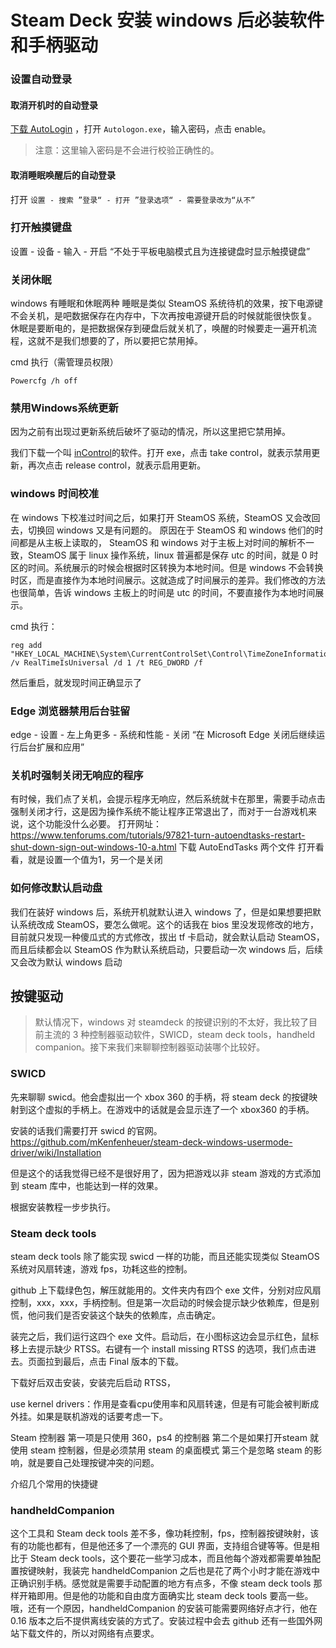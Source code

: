 # Steam Deck 安装 windows 后必装软件和手柄驱动

<!-- #### windows 装到 tf 卡的弊端
如果经常使用 windows 的话，还是建议装在 ssd 硬盘上，因为操作系统会有比较多的随机读写，tf 卡的小文件的读写性能不太好，会有卡顿，而且频繁读写也容易造成 tf 卡损坏。 -->

<!-- hello，大家好，今天我们来聊聊给 Steamdeck 装好 windows 之后，那我们可以做哪些配置，可以让他更接近一台完美的 windows 掌机呢？毕竟折腾这些可比玩游戏有意思多了。对吧。话不多说，直接开始吧。 -->

### 设置自动登录

<!-- 如果你有给账号设置过密码的话，那么每次开机或者睡眠模式唤醒后都需要登录，这个我们可以把它设置为自动登录，更符合掌机的使用习惯。 -->
#### 取消开机时的自动登录
[下载 AutoLogin](https://learn.microsoft.com/en-us/sysinternals/downloads/autologon) ，打开 `Autologon.exe`，输入密码，点击 enable。

> 注意：这里输入密码是不会进行校验正确性的。

#### 取消睡眠唤醒后的自动登录

打开 `设置 - 搜索 ”登录“ - 打开 ”登录选项“ - 需要登录改为“从不”`

### 打开触摸键盘

设置 - 设备 - 输入 - 开启 “不处于平板电脑模式且为连接键盘时显示触摸键盘”

### 关闭休眠
windows 有睡眠和休眠两种
睡眠是类似 SteamOS 系统待机的效果，按下电源键不会关机，是吧数据保存在内存中，下次再按电源键开启的时候就能很快恢复。
休眠是要断电的，是把数据保存到硬盘后就关机了，唤醒的时候要走一遍开机流程，这就不是我们想要的了，所以要把它禁用掉。

cmd 执行（需管理员权限）
```
Powercfg /h off
```

### 禁用Windows系统更新

因为之前有出现过更新系统后破坏了驱动的情况，所以这里把它禁用掉。

我们下载一个叫 [inControl](https://www.softpedia.com/get/Tweak/System-Tweak/Gibson-InControl.shtml)的软件。打开 exe，点击 take control，就表示禁用更新，再次点击 release control，就表示启用更新。

### windows 时间校准
在 windows 下校准过时间之后，如果打开 SteamOS 系统，SteamOS 又会改回去，切换回 windows 又是有问题的。
原因在于 SteamOS 和 windows 他们的时间都是从主板上读取的， SteamOS 和 windows 对于主板上对时间的解析不一致，SteamOS 属于 linux 操作系统，linux 普遍都是保存 utc 的时间，就是 0 时区的时间。系统展示的时候会根据时区转换为本地时间。但是 windows 不会转换时区，而是直接作为本地时间展示。这就造成了时间展示的差异。我们修改的方法也很简单，告诉 windows 主板上的时间是 utc 的时间，不要直接作为本地时间展示。

cmd 执行：
```
reg add "HKEY_LOCAL_MACHINE\System\CurrentControlSet\Control\TimeZoneInformation" /v RealTimeIsUniversal /d 1 /t REG_DWORD /f
```

然后重启，就发现时间正确显示了

### Edge 浏览器禁用后台驻留
edge - 设置 - 左上角更多 - 系统和性能 - 关闭 “在 Microsoft Edge 关闭后继续运行后台扩展和应用”

### 关机时强制关闭无响应的程序

有时候，我们点了关机，会提示程序无响应，然后系统就卡在那里，需要手动点击强制关闭才行，这是因为操作系统不能让程序正常退出了，而对于一台游戏机来说，这个功能没什么必要。
打开网址：https://www.tenforums.com/tutorials/97821-turn-autoendtasks-restart-shut-down-sign-out-windows-10-a.html
下载 AutoEndTasks 两个文件
打开看看，就是设置一个值为1，另一个是关闭


### 如何修改默认启动盘
我们在装好 windows 后，系统开机就默认进入 windows 了，但是如果想要把默认系统改成 SteamOS，要怎么做呢。这个的话我在 bios 里没发现修改的地方，目前就只发现一种傻瓜式的方式修改，拔出 tf 卡启动，就会默认启动 SteamOS，而且后续都会以 SteamOS 作为默认系统启动，只要启动一次 windows 后，后续又会改为默认 windows 启动


## 按键驱动

> 默认情况下，windows 对 steamdeck 的按键识别的不太好，我比较了目前主流的 3 种控制器驱动软件，SWICD，steam deck tools，handheld companion。接下来我们来聊聊控制器驱动装哪个比较好。


### SWICD
先来聊聊 swicd。他会虚拟出一个 xbox 360 的手柄，将 steam deck 的按键映射到这个虚拟的手柄上。在游戏中的话就是会显示连了一个 xbox360 的手柄。

安装的话我们需要打开 swicd 的官网。https://github.com/mKenfenheuer/steam-deck-windows-usermode-driver/wiki/Installation

但是这个的话我觉得已经不是很好用了，因为把游戏以非 steam 游戏的方式添加到 steam 库中，也能达到一样的效果。


根据安装教程一步步执行。


### Steam deck tools

steam deck tools 除了能实现 swicd 一样的功能，而且还能实现类似 SteamOS 系统对风扇转速，游戏 fps，功耗这些的控制。

github 上下载绿色包，解压就能用的。文件夹内有四个 exe 文件，分别对应风扇控制，xxx，xxx，手柄控制。但是第一次启动的时候会提示缺少依赖库，但是别慌，他问我们是否安装这个缺失的依赖库，点击确定。

装完之后，我们运行这四个 exe 文件。启动后，在小图标这边会显示红色，鼠标移上去提示缺少 RTSS。右键有一个 install missing RTSS 的选项，我们点击进去。页面拉到最后，点击 Final 版本的下载。

下载好后双击安装，安装完后启动 RTSS，

use kernel drivers：作用是查看cpu使用率和风扇转速，但是有可能会被判断成外挂。如果是联机游戏的话要考虑一下。


Steam 控制器
第一项是只使用 360，ps4 的控制器
第二个是如果打开steam 就使用 steam 控制器，但是必须禁用 steam 的桌面模式
第三个是忽略 steam 的影响，就是要自己处理按键冲突的问题。

介绍几个常用的快捷键

### handheldCompanion

这个工具和 Steam deck tools 差不多，像功耗控制，fps，控制器按键映射，该有的功能也都有，但是他还多了一个漂亮的 GUI 界面，支持组合键等等。但是相比于 Steam deck tools，这个要花一些学习成本，而且他每个游戏都需要单独配置按键映射，我装完 handheldCompanion 之后也是花了两个小时才能在游戏中正确识别手柄。感觉就是需要手动配置的地方有点多，不像 steam deck tools 那样开箱即用。但是他的功能和自由度方面确实比 steam deck tools 要高一些。哦，还有一个原因，handheldCompanion 的安装可能需要网络好点才行，他在 0.16 版本之后不提供离线安装的方式了。安装过程中会去 github 还有一些国外网站下载文件的，所以对网络有点要求。

